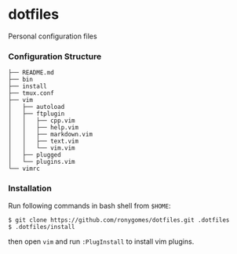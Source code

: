 # dotfiles

Personal configuration files

### Configuration Structure

```shell
├── README.md
├── bin
├── install
├── tmux.conf
├── vim
│   ├── autoload
│   ├── ftplugin
│   │   ├── cpp.vim
│   │   ├── help.vim
│   │   ├── markdown.vim
│   │   ├── text.vim
│   │   └── vim.vim
│   ├── plugged
│   └── plugins.vim
└── vimrc
```

### Installation

Run following commands in bash shell from `$HOME`:
```shell
$ git clone https://github.com/ronygomes/dotfiles.git .dotfiles
$ .dotfiles/install
```
then open `vim` and run `:PlugInstall` to install vim plugins.
